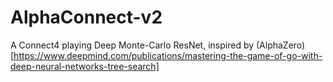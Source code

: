 # AlphaConnect-v2

A Connect4 playing Deep Monte-Carlo ResNet, inspired by (AlphaZero)[https://www.deepmind.com/publications/mastering-the-game-of-go-with-deep-neural-networks-tree-search]
